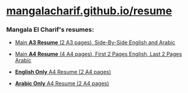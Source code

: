 # [mangalacharif.github.io/resume](https://mangalacharif.github.io/resume)
### Mangala El Charif's resumes:

* [Main **A3 Resume** (2 A3 pages), Side-By-Side English and Arabic](a3.pdf)

* [Main **A4 Resume** (4 A4 pages), First 2 Pages English, Last 2 Pages Arabic](a4.pdf)

* [**English Only** A4 Resume (2 A4 pages)](english.pdf)

* [**Arabic Only** A4 Resume (2 A4 pages)](arabic.pdf)
